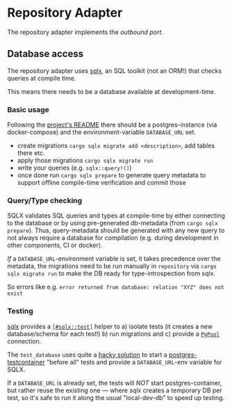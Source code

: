 # Repository Adapter

The repository adapter implements the *outbound port*.

## Database access

The repository adapter uses [sqlx](https://github.com/launchbadge/sqlx#sqlx), an SQL toolkit (not an ORM!) that checks
queries at compile time.

This means there needs to be a database available at development-time.

### Basic usage

Following the [project's README](../README.md) there should be a postgres-instance (via docker-compose) and the
environment-variable `DATABASE_URL` set.

- create migrations `cargo sqlx migrate add <description>`, add tables there etc.
- apply those migrations `cargo sqlx migrate run`
- write your queries (e.g. `sqlx::query!()`)
- once done run
  `cargo sqlx prepare` to generate query metadata to support offline compile-time verification and commit
  those

### Query/Type checking

SQLX validates SQL queries and types at compile-time by either connecting to the database or by using pre-generated
db-metadata (from
`cargo sqlx prepare`). Thus, query-metadata should be generated with any new query to not always require a database for compilation (e.g. during development in other components, CI or docker).

*If* a
`DATABASE_URL`-environment variable is set, it takes precedence over the metadata, the migrations need to be run
manually in `repository` via
`cargo sqlx migrate run` to make the DB ready for type-introspection from sqlx.

So errors like e.g. `error returned from database: relation "XYZ" does not exist`

### Testing

[sqlx](https://github.com/launchbadge/sqlx) provides a [
`[#sqlx::test]`](https://docs.rs/sqlx/latest/sqlx/attr.test.html) helper to a) isolate tests (it creates a new
database/schema
for each test!) b) run migrations and c) provide a [
`PgPool`](https://docs.rs/sqlx/latest/sqlx/type.PgPool.html) connection.

The `test_database` uses quite a [hacky solution](https://crates.io/crates/ctor) to start
a [postgres-testcontainer](https://docs.rs/testcontainers-modules/latest/testcontainers_modules/postgres/index.html)
"before all" tests and provide a
`DATABASE_URL`-env variable for SQLX.

If a `DATABASE_URL` is already set, the tests will
*NOT* start postgres-container, but rather reuse the existing one — where sqlx creates a temporary DB per test, so it's
safe to run it along the usual "local-dev-db" to speed up testing.
